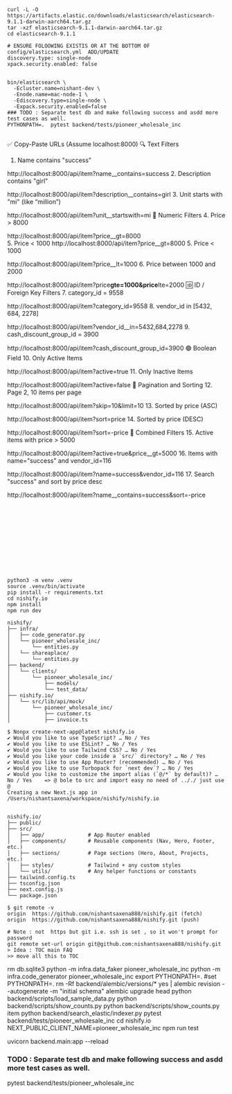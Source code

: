 ```


curl -L -O https://artifacts.elastic.co/downloads/elasticsearch/elasticsearch-9.1.1-darwin-aarch64.tar.gz
tar -xzf elasticsearch-9.1.1-darwin-aarch64.tar.gz
cd elasticsearch-9.1.1

# ENSURE FOLOOWING EXISTIS OR AT THE BOTTOM OF  config/elasticsearch.yml  ADD/UPDATE
discovery.type: single-node
xpack.security.enabled: false


bin/elasticsearch \
  -Ecluster.name=nishant-dev \
  -Enode.name=mac-node-1 \
  -Ediscovery.type=single-node \
  -Expack.security.enabled=false
### TODO : Separate test db and make following success and asdd more test cases as well.
PYTHONPATH=.  pytest backend/tests/pioneer_wholesale_inc


```

✅ Copy-Paste URLs (Assume localhost:8000)
🔍 Text Filters

1. Name contains "success"

http://localhost:8000/api/item?name\_\_contains=success 2. Description contains "girl"

http://localhost:8000/api/item?description\_\_contains=girl 3. Unit starts with "mi" (like “million”)

http://localhost:8000/api/item?unit\_\_startswith=mi
🔢 Numeric Filters 4. Price > 8000

http://localhost:8000/api/item?price\_\_gt=8000\
5. Price < 1000
http://localhost:8000/api/item?price\_\_gt=8000 5. Price < 1000


http://localhost:8000/api/item?price\_\_lt=1000 6. Price between 1000 and 2000

http://localhost:8000/api/item?price**gte=1000&price**lte=2000
🆔 ID / Foreign Key Filters 7. category_id = 9558

http://localhost:8000/api/item?category_id=9558 8. vendor_id in [5432, 684, 2278]

http://localhost:8000/api/item?vendor_id\_\_in=5432,684,2278 9. cash_discount_group_id = 3900

http://localhost:8000/api/item?cash_discount_group_id=3900
🟢 Boolean Field 10. Only Active Items

http://localhost:8000/api/item?active=true 11. Only Inactive Items

http://localhost:8000/api/item?active=false
📄 Pagination and Sorting 12. Page 2, 10 items per page

http://localhost:8000/api/item?skip=10&limit=10 13. Sorted by price (ASC)

http://localhost:8000/api/item?sort=price 14. Sorted by price (DESC)

http://localhost:8000/api/item?sort=-price
🎯 Combined Filters 15. Active items with price > 5000

http://localhost:8000/api/item?active=true&price\_\_gt=5000 16. Items with name="success" and vendor_id=116

http://localhost:8000/api/item?name=success&vendor_id=116 17. Search "success" and sort by price desc

http://localhost:8000/api/item?name\_\_contains=success&sort=-price

```












python3 -m venv .venv
source .venv/bin/activate
pip install -r requirements.txt
cd nishify.io
npm install
npm run dev

nishify/
├── infra/
│   ├── code_generator.py
│   └── pioneer_wholesale_inc/
│       └── entities.py
│   └── shareaplace/
│       └── entities.py
├── backend/
│   └── clients/
│       └── pioneer_wholesale_inc/
│           ├── models/
│           └── test_data/
├── nishify.io/
│   └── src/lib/api/mock/
│       └── pioneer_wholesale_inc/
│           ├── customer.ts
│           ├── invoice.ts

```

```
$ Nonpx create-next-app@latest nishify.io
✔ Would you like to use TypeScript? … No / Yes
✔ Would you like to use ESLint? … No / Yes
✔ Would you like to use Tailwind CSS? … No / Yes
✔ Would you like your code inside a `src/` directory? … No / Yes
✔ Would you like to use App Router? (recommended) … No / Yes
✔ Would you like to use Turbopack for `next dev`? … No / Yes
✔ Would you like to customize the import alias (`@/*` by default)? … No / Yes    => @ bole to src and import easy no need of .././ just use @
Creating a new Next.js app in /Users/nishantsaxena/workspace/nishify/nishify.io


nishify.io/
├── public/
├── src/
│   ├── app/              # App Router enabled
│   ├── components/       # Reusable components (Nav, Hero, Footer, etc.)
│   ├── sections/         # Page sections (Hero, About, Projects, etc.)
│   ├── styles/           # Tailwind + any custom styles
│   └── utils/            # Any helper functions or constants
├── tailwind.config.ts
├── tsconfig.json
├── next.config.js
└── package.json

$ git remote -v
origin	https://github.com/nishantsaxena888/nishify.git (fetch)
origin	https://github.com/nishantsaxena888/nishify.git (push)

# Note : not  https but git i.e. ssh is set , so it won't prompt for password
git remote set-url origin git@github.com:nishantsaxena888/nishify.git
> Idea : TOC main FAQ
>> move all this to TOC
```

rm db.sqlite3
python -m infra.data_faker pioneer_wholesale_inc
python -m infra.code_generator pioneer_wholesale_inc
export PYTHONPATH=.
#set PYTHONPATH=.
rm -Rf backend/alembic/versions/*
yes | alembic revision --autogenerate -m "initial schema"
alembic upgrade head
python backend/scripts/load_sample_data.py
python backend/scripts/show_counts.py
python backend/scripts/show_counts.py item
python backend/search_elastic/indexer.py
pytest backend/tests/pioneer_wholesale_inc
cd nishify.io
NEXT_PUBLIC_CLIENT_NAME=pioneer_wholesale_inc npm run test

uvicorn backend.main:app --reload

### TODO : Separate test db and make following success and asdd more test cases as well.

pytest backend/tests/pioneer_wholesale_inc

